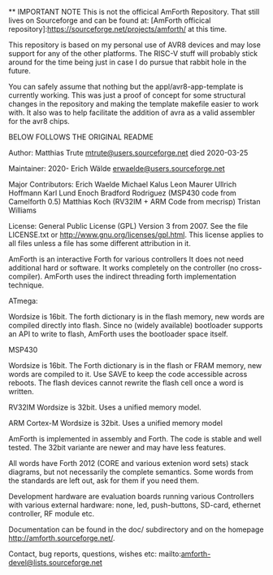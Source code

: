** IMPORTANT NOTE
This is not the officical AmForth Repository. That still lives on Sourceforge
and can be found at:
[AmForth officical repository]:https://sourceforge.net/projects/amforth/
at this time.

This repository is based on my personal use of AVR8 devices and may lose
support for any of the other platforms. The RISC-V stuff will probably stick
around for the time being just in case I do pursue that rabbit hole in the
future.

You can safely assume that nothing but the appl/avr8-app-template is currently
working. This was just a proof of concept for some structural changes in the
repository and making the template makefile easier to work with. It also was to
help facilitate the addition of avra as a valid assembler for the avr8 chips.

BELOW FOLLOWS THE ORIGINAL README

Author:
    Matthias Trute <mtrute@users.sourceforge.net>
    died 2020-03-25

Maintainer:
    2020-     Erich Wälde <erwaelde@users.sourceforge.net>

Major Contributors:
    Erich Waelde
    Michael Kalus
    Leon Maurer
    Ullrich Hoffmann
    Karl Lund
    Enoch
    Bradford Rodriguez (MSP430 code from Camelforth 0.5)
    Matthias Koch (RV32IM + ARM Code from mecrisp)
    Tristan Williams

License: General Public License (GPL) Version 3 from 2007. See the
file LICENSE.txt or http://www.gnu.org/licenses/gpl.html. This
license applies to all files unless a file has some different
attribution in it.

AmForth is an interactive Forth for various controllers
It does not need additional hard or software. It works 
completely on the controller (no cross-compiler). AmForth 
uses the indirect threading forth implementation technique.

ATmega:

  Wordsize is 16bit. The forth dictionary is in the flash memory, new 
  words are compiled directly into flash. Since no (widely available) 
  bootloader supports an API to write to flash, AmForth uses the 
  bootloader space itself.

MSP430
  
  Wordsize is 16bit. The Forth dictionary is in the flash or FRAM memory, 
  new words are compiled to it. Use SAVE to keep the code accessible across
  reboots. The flash devices cannot rewrite the flash cell once a 
  word is written.

RV32IM
  Wordsize is 32bit. Uses a unified memory model.

ARM Cortex-M
  Wordsize is 32bit. Uses a unified memory model

AmForth is implemented in assembly and Forth. The code is stable
and well tested. The 32bit variante are newer and may have less
features.

All words have Forth 2012 (CORE and various extenion word sets)
stack diagrams, but not necessarily the complete semantics. Some
words from the standards are left out, ask for them if you need them.

Development hardware are evaluation boards running various Controllers
with various external hardware: none, led, push-buttons, SD-card, 
ethernet controller, RF module etc. 

Documentation can be found in the doc/ subdirectory and
on the homepage http://amforth.sourceforge.net/.

Contact, bug reports, questions, wishes etc:
    mailto:amforth-devel@lists.sourceforge.net
